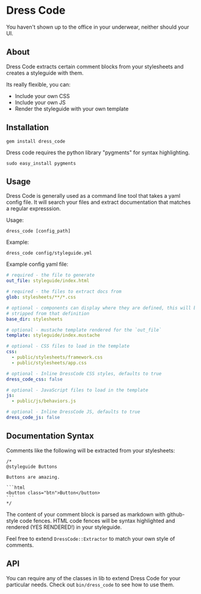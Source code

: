 Dress Code
==========

You haven't shown up to the office in your underwear, neither should your UI.

## About

Dress Code extracts certain comment blocks from your stylesheets and creates a styleguide with them.

Its really flexible, you can:

- Include your own CSS
- Include your own JS
- Render the styleguide with your own template

## Installation

`gem install dress_code`

Dress code requires the python library "pygments" for syntax highlighting.

`sudo easy_install pygments`

## Usage

Dress Code is generally used as a command line tool that takes a yaml config file. It will search your files and extract documentation that matches a regular expresssion.

Usage:

    dress_code [config_path]

Example:

    dress_code config/styleguide.yml

Example config yaml file:

```yaml
# required - the file to generate
out_file: styleguide/index.html

# required - the files to extract docs from
glob: stylesheets/**/*.css

# optional - components can display where they are defined, this will be
# stripped from that definition
base_dir: stylesheets

# optional - mustache template rendered for the `out_file`
template: styleguide/index.mustache

# optional - CSS files to load in the template
css:
  - public/stylesheets/framework.css
  - public/stylesheets/app.css

# optional - Inline DressCode CSS styles, defaults to true
dress_code_css: false

# optional - JavaScript files to load in the template
js:
  - public/js/behaviors.js

# optional - Inline DressCode JS, defaults to true
dress_code_js: false
```

## Documentation Syntax

Comments like the following will be extracted from your stylesheets:

    /*
    @styleguide Buttons

    Buttons are amazing.

    ```html
    <button class="btn">Button</button>
    ```
    */

The content of your comment block is parsed as markdown with github-style code fences. HTML code fences will be syntax highlighted and rendered (YES RENDERED!) in your styleguide.

Feel free to extend `DressCode::Extractor` to match your own style of comments.

## API

You can require any of the classes in lib to extend Dress Code for your particular needs. Check out `bin/dress_code` to see how to use them.

